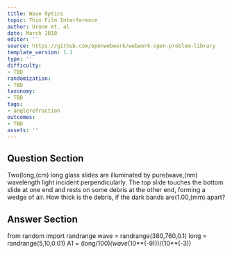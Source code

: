 ```yaml
---
title: Wave Optics
topic: Thin Film Interference
author: Urone et. al
date: March 2018
editor: ''
source: https://github.com/openwebwork/webwork-open-problem-library
template_version: 1.1
type: ''
difficulty:
- TBD
randomization:
- TBD
taxonomy:
- TBD
tags:
- anglerefraction
outcomes:
- TBD
assets: ''
---
```


## Question Section 

Two(long,(cm) long glass slides are illuminated by pure(wave,(nm) wavelength light incident perpendicularly. The top slide touches the bottom slide at one end and rests on some debris at the other end, forming a wedge of air. How thick is the debris, if the dark bands are(1.00,(mm) apart?



## Answer Section

from random import randrange
wave = randrange(380,760,0.1)
long = randrange(5,10,0.01)
A1 = (long/100)*(wave*(10**(-9)))/(10**(-3))
